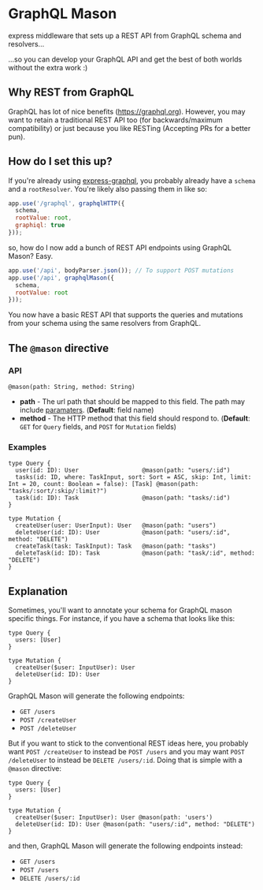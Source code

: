 # GraphQL Mason

express middleware that sets up a REST API from GraphQL schema and resolvers...

...so you can develop your GraphQL API and get the best of both worlds without the extra work :)

## Why REST from GraphQL

GraphQL has  lot of nice benefits (https://graphql.org). However, you may want to retain a traditional REST API too (for backwards/maximum compatibility) or just because you like RESTing (Accepting PRs for a better pun).

## How do I set this up?

If you're already using [express-graphql](https://github.com/graphql/express-graphql), you probably already have a `schema` and a `rootResolver`. You're likely also passing them in like so:

```javascript
app.use('/graphql', graphqlHTTP({
  schema,
  rootValue: root,
  graphiql: true
}));
```

so, how do I now add a bunch of REST API endpoints using GraphQL Mason? Easy.
```javascript
app.use('/api', bodyParser.json()); // To support POST mutations
app.use('/api', graphqlMason({
  schema, 
  rootValue: root
}));
```

You now have a basic REST API that supports the queries and mutations from your schema using the same resolvers from GraphQL.

## The `@mason` directive

### API

`@mason(path: String, method: String)`

* **path** - The url path that should be mapped to this field. The path may include [paramaters](https://github.com/pillarjs/path-to-regexp#parameters). (**Default**: field name)
* **method** - The HTTP method that this field should respond to. (**Default**: `GET` for `Query` fields, and `POST` for `Mutation` fields)

### Examples

```
type Query {
  user(id: ID): User                  @mason(path: "users/:id")
  tasks(id: ID, where: TaskInput, sort: Sort = ASC, skip: Int, limit: Int = 20, count: Boolean = false): [Task] @mason(path: "tasks/:sort/:skip/:limit?")
  task(id: ID): Task                  @mason(path: "tasks/:id")
}

type Mutation {
  createUser(user: UserInput): User   @mason(path: "users")
  deleteUser(id: ID): User            @mason(path: "users/:id", method: "DELETE")
  createTask(task: TaskInput): Task   @mason(path: "tasks")
  deleteTask(id: ID): Task            @mason(path: "task/:id", method: "DELETE")
}
```

## Explanation

Sometimes, you'll want to annotate your schema for GraphQL mason specific things. For instance, if you have a schema that looks like this:

```
type Query {
  users: [User]
}

type Mutation {
  createUser($user: InputUser): User
  deleteUser(id: ID): User
}
```

GraphQL Mason will generate the following endpoints:

* `GET /users`
* `POST /createUser`
* `POST /deleteUser`

But if you want to stick to the conventional REST ideas here, you probably want `POST /createUser` to instead be `POST /users` and you may want `POST /deleteUser` to instead be `DELETE /users/:id`. Doing that is simple with a `@mason` directive:

```
type Query {
  users: [User]
}

type Mutation {
  createUser($user: InputUser): User @mason(path: 'users')
  deleteUser(id: ID): User @mason(path: "users/:id", method: "DELETE")
}
```

and then, GraphQL Mason will generate the following endpoints instead:

* `GET /users`
* `POST /users`
* `DELETE /users/:id`